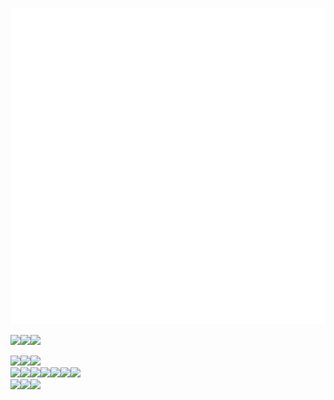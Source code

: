 ![Metrics](/github-metrics.svg)

<a href="https://bonhyeon.9bon.org/"><img src="https://img.shields.io/badge/-Whoami-61DAFB?style=for-the-badge&logo=react&logoColor=000000"/><a href="https://docs.9bon.org"><img src="https://img.shields.io/badge/-Dev_Blog-4285F4?style=for-the-badge&logo=hugo&logoColor=FFFFFF"/><a href="bonhyeon.gu@9bon.org"><img src="https://img.shields.io/badge/-bonhyeon.gu@9bon.org-EA4335?style=for-the-badge&logo=gmail&logoColor=FFFFFF"/>

<img src="https://img.shields.io/badge/-Debian-A81D33?style=flat-square&logo=debian"/><img src="https://img.shields.io/badge/-Ubuntu-E95420?style=flat-square&logo=ubuntu&logoColor=FFFFFF"/><img src="https://img.shields.io/badge/-Kubernetes-326CE5?style=flat-square&logo=Kubernetes&logoColor=FFFFFF"/><br/><img src="https://img.shields.io/badge/-Nginx-009639?style=flat-square&logo=nginx"/><img src="https://img.shields.io/badge/-Apache-D22128?style=flat-square&logo=apache"/><img src="https://img.shields.io/badge/-Flask-000000?style=flat-square&logo=flask&logoColor=FFFFFF"/><img src="https://img.shields.io/badge/-MariaDB-003545?style=flat-square&logo=mariadb&logoColor=FFFFFF"/><img src="https://img.shields.io/badge/-MSSQL-CC2927?style=flat-square&logo=MicrosoftSQLServer&logoColor=FFFFFF"/><img src="https://img.shields.io/badge/-MongoDB-67C36A?style=flat-square&logo=MongoDB&logoColor=FFFFFF)"/><img src="https://img.shields.io/badge/-Neo4j-7CB0EB?style=flat-square&logo=neo4j&logoColor=FFFFFF)"/> 
   <br/><img src="https://img.shields.io/badge/-C%2B%2B-00599C?style=flat-square&logo=c%2B%2B&logoColor=FFFFFF"/><img src="https://img.shields.io/badge/-Python-3776AB?style=flat-square&logo=python&logoColor=FFFFFF"/><img src="https://img.shields.io/badge/-Javascript-F7DF1E?style=flat-square&logo=javascript&logoColor=000000"/>
</div>
